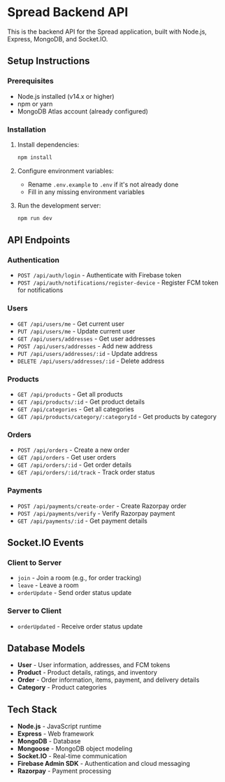 # Spread Backend API

This is the backend API for the Spread application, built with Node.js, Express, MongoDB, and Socket.IO.

## Setup Instructions

### Prerequisites

- Node.js installed (v14.x or higher)
- npm or yarn
- MongoDB Atlas account (already configured)

### Installation

1. Install dependencies:
   ```bash
   npm install
   ```

2. Configure environment variables:
   - Rename `.env.example` to `.env` if it's not already done
   - Fill in any missing environment variables

3. Run the development server:
   ```bash
   npm run dev
   ```

## API Endpoints

### Authentication
- `POST /api/auth/login` - Authenticate with Firebase token
- `POST /api/auth/notifications/register-device` - Register FCM token for notifications

### Users
- `GET /api/users/me` - Get current user
- `PUT /api/users/me` - Update current user
- `GET /api/users/addresses` - Get user addresses
- `POST /api/users/addresses` - Add new address
- `PUT /api/users/addresses/:id` - Update address
- `DELETE /api/users/addresses/:id` - Delete address

### Products
- `GET /api/products` - Get all products
- `GET /api/products/:id` - Get product details
- `GET /api/categories` - Get all categories
- `GET /api/products/category/:categoryId` - Get products by category

### Orders
- `POST /api/orders` - Create a new order
- `GET /api/orders` - Get user orders
- `GET /api/orders/:id` - Get order details
- `GET /api/orders/:id/track` - Track order status

### Payments
- `POST /api/payments/create-order` - Create Razorpay order
- `POST /api/payments/verify` - Verify Razorpay payment
- `GET /api/payments/:id` - Get payment details

## Socket.IO Events

### Client to Server
- `join` - Join a room (e.g., for order tracking)
- `leave` - Leave a room
- `orderUpdate` - Send order status update

### Server to Client
- `orderUpdated` - Receive order status update

## Database Models

- **User** - User information, addresses, and FCM tokens
- **Product** - Product details, ratings, and inventory
- **Order** - Order information, items, payment, and delivery details
- **Category** - Product categories

## Tech Stack

- **Node.js** - JavaScript runtime
- **Express** - Web framework
- **MongoDB** - Database
- **Mongoose** - MongoDB object modeling
- **Socket.IO** - Real-time communication
- **Firebase Admin SDK** - Authentication and cloud messaging
- **Razorpay** - Payment processing 